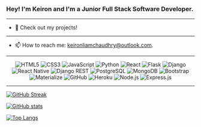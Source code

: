<h3 align="centre">Hey! I'm Keiron and I'm a Junior Full Stack Software Developer.</h3>

<hr/>

- 🔭 Check out my projects!

<hr/>

- 📫 How to reach me: keironliamchaudhry@outlook.com.

<hr/>

<div align="center">
  
  ![HTML5](https://img.shields.io/badge/html5-%23E34F26.svg?style=for-the-badge&logo=html5&logoColor=white)
  ![CSS3](https://img.shields.io/badge/css3-%231572B6.svg?style=for-the-badge&logo=css3&logoColor=white)
  ![JavaScript](https://img.shields.io/badge/javascript-%23323330.svg?style=for-the-badge&logo=javascript&logoColor=%23F7DF1E)
  ![Python](https://img.shields.io/badge/Python-%236F8FAF?style=for-the-badge&logo=python&logoColor=white)
  ![React](https://img.shields.io/badge/react-%230818A8.svg?style=for-the-badge&logo=react&logoColor=%2361DAFB)
  ![Flask](https://img.shields.io/badge/Flask-000000?style=for-the-badge&logo=flask&logoColor=white)
  ![Django](https://img.shields.io/badge/Django-5F8575?style=for-the-badge&logo=django&logoColor=white)
  ![React Native](https://img.shields.io/badge/React%20Native-%23000080.svg?style=for-the-badge&logo=react&logoColor=%2361DAFB)
  ![Django REST](https://img.shields.io/badge/Django%20REST%20Framework-00A36C?style=for-the-badge&logo=django&logoColor=white)
  ![PostgreSQL](https://img.shields.io/badge/PostgreSQL-336791?style=for-the-badge&logo=postgresql&logoColor=white)
  ![MongoDB](https://img.shields.io/badge/MongoDB-%23AFE1AF.svg?style=for-the-badge&logo=mongodb&logoColor=%2347A248)
  ![Bootstrap](https://img.shields.io/badge/bootstrap-%23563D7C.svg?style=for-the-badge&logo=bootstrap&logoColor=white)
  ![Materialize](https://img.shields.io/badge/Materialize-757575?style=for-the-badge&logo=material-design-icons&logoColor=white)
  ![GitHub](https://img.shields.io/badge/github-%23121011.svg?style=for-the-badge&logo=github&logoColor=white)
  ![Heroku](https://img.shields.io/badge/heroku-%23430098.svg?style=for-the-badge&logo=heroku&logoColor=white)
  ![Node.js](https://img.shields.io/badge/Node.js-%23339933.svg?style=for-the-badge&logo=node.js&logoColor=%2361DAFB)
  ![Express.js](https://img.shields.io/badge/Express.js-%232AAA8A.svg?style=for-the-badge&logo=express&logoColor=white)
  
</div>

<hr/>

[![GitHub Streak](https://streak-stats.demolab.com?user=keironchaudhry&theme=vue)](https://git.io/streak-stats)

[![GitHub stats](https://github-readme-stats.vercel.app/api?username=keironchaudhry)](https://github.com/anuraghazra/github-readme-stats)

[![Top Langs](https://github-readme-stats.vercel.app/api/top-langs/?username=keironchaudhry)](https://github.com/anuraghazra/github-readme-stats)
